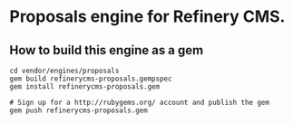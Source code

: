 # Proposals engine for Refinery CMS.

## How to build this engine as a gem

    cd vendor/engines/proposals
    gem build refinerycms-proposals.gempspec
    gem install refinerycms-proposals.gem
    
    # Sign up for a http://rubygems.org/ account and publish the gem
    gem push refinerycms-proposals.gem